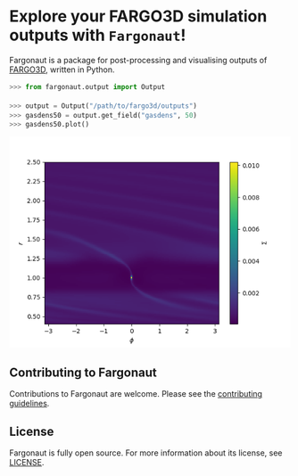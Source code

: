 # Explore your FARGO3D simulation outputs with `Fargonaut`!

Fargonaut is a package for post-processing and visualising outputs of [FARGO3D](https://github.com/FARGO3D/fargo3d), written in Python.

```py
>>> from fargonaut.output import Output

>>> output = Output("/path/to/fargo3d/outputs")
>>> gasdens50 = output.get_field("gasdens", 50)
>>> gasdens50.plot()
```

![Gas surface density output 50](docs/images/fargo_gasdens50.png)

## Contributing to Fargonaut

Contributions to Fargonaut are welcome. Please see the [contributing guidelines](CONTRIBUTING.md).

## License

Fargonaut is fully open source. For more information about its license, see [LICENSE](LICENSE.md).
